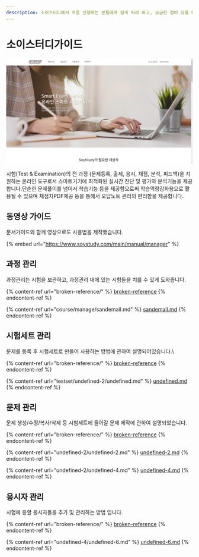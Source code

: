 ```yaml
---
description: 소이스터디에서 처음 진행하는 분들에게 쉽게 따라 하고, 궁금한 점이 있을 때는 빠르게 해결할 수 있도록 가이드를 모아두었습니다!
---
```


# 소이스터디가이드

![](.gitbook/assets/soystudymain.png)

시험(Test & Examination)의 전 과정 (문제등록, 출제, 응시, 채점, 분석, 피드백)을 지원하는 온라인 도구로서 스마트기기에 최적화된 실시간 진단 및 평가와 분석기능을 제공합니다.단순한 문제풀이를 넘어서 학습기능 등을 제공함으로써 학습역량강화용으로 활용될 수 있으며 채점지PDF제공 등을 통해서 오답노트 관리의 편리함을 제공합니다.

## 동영상 가이드

문서가이드와 함께 영상으로도 사용법을 제작했습니다.

{% embed url="https://www.soystudy.com/main/manual/manager" %}

## 과정 관리

과정관리는 시험을 보관하고, 과정관리 내에 있는 시험들을 치를 수 있게 도와줍니다.

{% content-ref url="broken-reference/" %}
[broken-reference](broken-reference/)
{% endcontent-ref %}

{% content-ref url="course/manage/sandemail.md" %}
[sandemail.md](course/manage/sandemail.md)
{% endcontent-ref %}

## 시험세트 관리

문제를 등록 후 시험세트로 만들어 사용하는 방법에 관하여 설명되어있습니다.\


{% content-ref url="broken-reference/" %}
[broken-reference](broken-reference/)
{% endcontent-ref %}

{% content-ref url="testset/undefined-2/undefined.md" %}
[undefined.md](testset/undefined-2/undefined.md)
{% endcontent-ref %}

## 문제 관리

문제 생성/수정/복사/삭제 등 시험세트에 들어갈 문제 제작에 관하여 설명되었습니다.

{% content-ref url="broken-reference/" %}
[broken-reference](broken-reference/)
{% endcontent-ref %}

{% content-ref url="undefined-2/undefined-2.md" %}
[undefined-2.md](undefined-2/undefined-2.md)
{% endcontent-ref %}

{% content-ref url="undefined-2/undefined-4.md" %}
[undefined-4.md](undefined-2/undefined-4.md)
{% endcontent-ref %}

## 응시자 관리

시험에 응할 응시자들을 추가 및 관리하는 방법 입니다.

{% content-ref url="broken-reference/" %}
[broken-reference](broken-reference/)
{% endcontent-ref %}

{% content-ref url="undefined-4/undefined-6.md" %}
[undefined-6.md](undefined-4/undefined-6.md)
{% endcontent-ref %}
